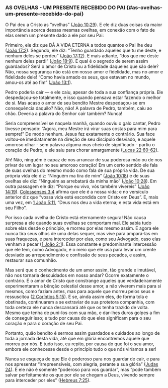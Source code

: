 ### AS OVELHAS - UM PRESENTE RECEBIDO DO PAI {#as-ovelhas-um-presente-recebido-do-pai}

O Pai deu a Cristo as “ovelhas” ([João 10:29](http://bibliaonline.com.br/acf/jo/10/29)). E ele diz duas coisas da maior importância acerca dessas mesmas ovelhas, em conexão com o fato de elas serem um presente dado a ele por seu Pai:

Primeiro, ele diz que DÁ A VIDA ETERNA a todos quantos o Pai lhe deu ([João 17:2](http://bibliaonline.com.br/acf/jo/17/2)). Segundo, ele diz: “Tenho guardado aqueles que tu me deste, e nenhum deles se perdeu” ([João 17:12](http://bibliaonline.com.br/acf/jo/17/12)). E mais adiante, “dos que me deste nenhum deles perdi” ([João 18:9](http://bibliaonline.com.br/acf/jo/18/9)). E qual é o segredo de serem assim guardados? Será o amor de Cristo ou a fidelidade daqueles que são dele? Não, nossa segurança não está em nosso amor e fidelidade, mas no amor e fidelidade dele! “Como havia amado os seus, que estavam no mundo, amou-os até ao fim” ([João 13:1](http://bibliaonline.com.br/acf/jo/13/1)).

Pedro poderia cair — e ele caiu, apesar de toda a sua confiança própria. Ele despedaçou-se totalmente, e isso quando pensava estar fazendo o melhor de si. Mas acaso o amor de seu bendito Mestre despedaçou-se em consequência daquilo? Não, não! A palavra de Pedro, também, caiu ao chão. Deveria a palavra do Senhor cair também? Nunca!

Seria compreensível se naquela manhã, quando ouviu o galo cantar, Pedro tivesse pensado: “Agora, meu Mestre irá virar suas costas para mim para sempre!” De modo nenhum. Jesus fez exatamente o contrário. Sua face voltou-se imediatamente na direção de seu discípulo desviado, e aquele amoroso olhar - sem palavra alguma mas cheio de significado - partiu o coração de Pedro, e ele saiu para chorar amargamente ([Lucas 22:60-62](http://bibliaonline.com.br/acf/lc/22/60-62)).

Ah! Não, ninguém é capaz de nos arrancar de sua poderosa mão ou de nos privar de um lugar no seu amoroso coração! Em um certo sentido ele fala de suas ovelhas do mesmo modo como fala de sua própria vida. De sua própria vida ele diz: “Ninguém ma tira de mim” ([João 10:18](http://bibliaonline.com.br/acf/jo/10/18)) e de suas ovelhas ele diz: “Ninguém as arrebatará da minha mão” ([João 10:28](http://bibliaonline.com.br/acf/jo/10/28)). Em outra passagem ele diz: “Porque eu vivo, vós também vivereis” ([João 14:19](http://bibliaonline.com.br/acf/jo/14/19)). [Colossenses 3:4](http://bibliaonline.com.br/acf/cl/3/4) afirma que ele é a nossa vida; e no versículo anterior diz que “vossa vida está escondida com Cristo em Deus”. E, mais uma vez, em [1 João 5:11](http://bibliaonline.com.br/acf/1jo/5/11), “Deus nos deu a vida eterna; e esta vida está em seu Filho”.

Por isso cada ovelha de Cristo está eternamente segura! Não causa surpresa a ele quando suas ovelhas se comportam mal. Ele sabia tudo sobre elas desde o princípio, e morreu por elas mesmo assim. E agora ele nunca tira seus olhos de uma delas sequer, mas vive para ampará-las em suas fraquezas, e para interceder por elas, como seu Advogado, caso elas venham a pecar ([1 João 2:1](http://bibliaonline.com.br/acf/1jo/2/1)). Essa constante e predominante intercessão que ele tem, como Advogado, é o meio que ele usa para levar um crente desviado ao arrependimento e confissão de seus pecados, e assim, restaurar sua comunhão.

Mas será que o conhecimento de um amor assim, tão grande e imutável, não nos tornaria descuidados em nosso andar? Ocorre exatamente o contrário. É o amor de Cristo que constrange aqueles que verdadeiramente experimentaram a bênção celestial desse amor, a não viverem mais para si mesmos, como faziam antes, mas para aquele que morreu pelos seus e ressuscitou ([2 Coríntios 5:15](http://bibliaonline.com.br/acf/2co/5/15)). E se, ainda assim eles, de forma tola e obstinada, continuarem a se extraviar de sua protetora companhia, com toda certeza ele nunca descansará até que os tenha trazido de volta. Mesmo que tenha de puni-los com sua mão, e dar-lhes duros golpes a fim de conseguir isso; e tudo por causa do que eles significam para o seu coração e para o coração de seu Pai.

Portanto, quão bendito é sermos assim guardados e cuidados ao longo de toda a jornada desta vida, até que em glória encontremos aquele que morreu por nós. E tudo isso, eu repito, por causa do que foi o seu amor, embora ele conhecesse desde o princípio tudo o que nós viríamos a ser!

Nunca se esqueça de que Ele é poderoso para nos guardar de cair, e para nos apresentar “irrepreensíveis, com alegria, perante a sua glória” ([Judas 24](http://bibliaonline.com.br/acf/jd/24)). E ele não é somente “poderoso para vos guardar”, mas “pode também salvar perfeitamente os que por ele se chegam a Deus, vivendo sempre para interceder por eles” ([Hebreus 7:25](http://bibliaonline.com.br/acf/hb/7/25)).